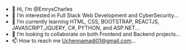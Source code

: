 - 👋 Hi, I’m @EmrysCharles
- 👀 I’m interested in Full Stack Web Development and CyberSecurity...
- 🌱 I’m currently learning HTML, CSS, BOOTSTRAP, REACTJS, JAVASCRIPT,JQUERY, C#, PYTHON, and ASP.NET...
- 💞️ I’m looking to collaborate on both Frontend and Backend projects...
- 📫 How to reach me Uchennamadi01@gmail.com...

<!---
EmrysCharles/EmrysCharles is a ✨ special ✨ repository because its `README.md` (this file) appears on your GitHub profile.
You can click the Preview link to take a look at your changes.
--->
